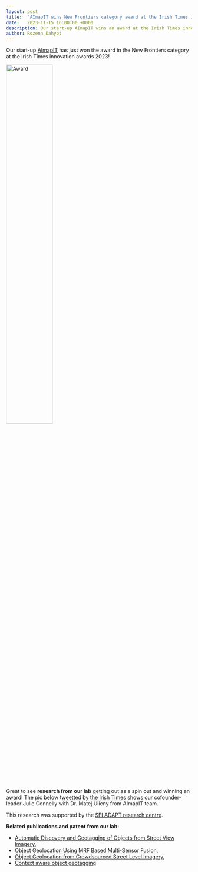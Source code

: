 ```yaml
---
layout: post
title:  "AImapIT wins New Frontiers category award at the Irish Times innovations Awards 2023 "
date:   2023-11-15 16:00:00 +0000
description: Our start-up AImapIT wins an award at the Irish Times innovation awards 2023!
author: Rozenn Dahyot
---
```


Our start-up <a href="https://www.aimapit.com/news">AImapIT</a> has just won the award in the New Frontiers category at the Irish Times innovation awards 2023!

<a href="https://www.irishtimes.com/business/innovation/2023/11/15/sports-data-company-orreco-wins-irish-times-innovation-of-the-year-award/" target="_blank"><img src="{{ site.baseurl }}/assets/2023AImapITFrontiersAward.png" width="50%" alt="Award"></a>

Great to see **research from our lab** getting out as a spin out and winning an award!
The pic below <a href="https://x.com/IrishTimesBiz/status/1724765213268799798?s=20" target="_blank">tweetted by the Irish Times</a> shows our cofounder-leader Julie Connelly with Dr. Matej Ulicny from  AImapIT team.

This research was supported by the <a href="https://www.adaptcentre.ie/" target="_blank">SFI ADAPT research centre</a>.
 

**Related publications and patent from our lab:**
- <a href="http://doi.org/10.3390/rs10050661">Automatic Discovery and Geotagging of Objects from Street View Imagery</a>,
- <a href="http://doi.org/10.1109/ICIP.2018.8451458" target="_blank">Object Geolocation Using MRF Based Multi-Sensor Fusion<a>, 
- <a href="http://doi.org/10.1007/978-3-030-13453-2_7" target="_blank">Object Geolocation from Crowdsourced Street Level Imagery</a>, 
- <a href="https://patents.google.com/patent/US20230206402A1/en">Context aware object geotagging </a>